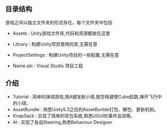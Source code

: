 

## 目录结构

游戏之间以独立文件夹的形式存在，每个文件夹中包括

* Assets  : Unity游戏文件夹,代码和资源都放在这里

* Library : 构建Unity项目使用的库,无需在意

* ProjectSettings : 构建Unity项目的一些配置,无需在意

* Name.sln : Visual Studio 项目工程

## 介绍


* Tutorial : 简单的弹球游戏,按A键发射小球,按空格键使Cube起跳,弹开飞行中的小球。
* AssetBundle : 熟悉Unity5.3之后的AssetBunlde打包、解包、更新机制。
* KnapSack : 实现了简单的背包系统,熟悉UGUI的事件监测等。
* AI : 实现了各自Steering,熟悉Behaviour Designer
